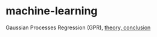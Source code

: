 # machine-learning
Gaussian Processes Regression (GPR), [theory, conclusion](https://github.com/suzyi/machine-learning/blob/master/GPR.pdf)

